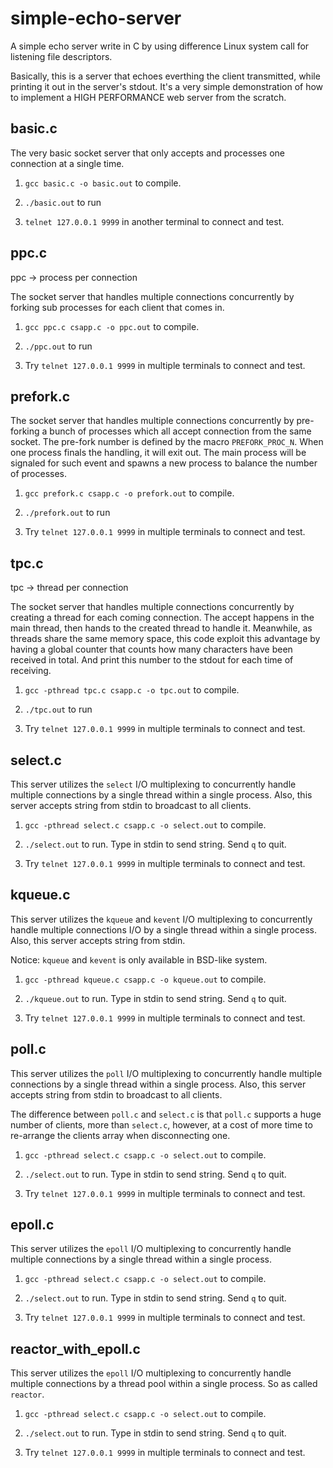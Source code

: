 # simple-echo-server

A simple echo server write in C by using difference Linux system call for listening file descriptors.

Basically, this is a server that echoes everthing the client transmitted, while printing it out in the server's stdout. It's a very simple demonstration of how to implement a HIGH PERFORMANCE web server from the scratch.

## basic.c

The very basic socket server that only accepts and processes one connection at a single time.

1) `gcc basic.c -o basic.out` to compile.

2) `./basic.out` to run

3) `telnet 127.0.0.1 9999` in another terminal to connect and test.

## ppc.c

ppc -> process per connection

The socket server that handles multiple connections concurrently by forking sub processes for each client that comes in.

1) `gcc ppc.c csapp.c -o ppc.out` to compile.

2) `./ppc.out` to run

3) Try `telnet 127.0.0.1 9999` in multiple terminals to connect and test.

## prefork.c

The socket server that handles multiple connections concurrently by pre-forking a bunch of processes which all accept connection from the same socket. The pre-fork number is defined by the macro `PREFORK_PROC_N`. When one process finals the handling, it will exit out. The main process will be signaled for such event and spawns a new process to balance the number of processes.

1) `gcc prefork.c csapp.c -o prefork.out` to compile.

2) `./prefork.out` to run

3) Try `telnet 127.0.0.1 9999` in multiple terminals to connect and test.

## tpc.c

tpc -> thread per connection

The socket server that handles multiple connections concurrently by creating a thread for each coming connection. The accept happens in the main thread, then hands to the created thread to handle it. Meanwhile, as threads share the same memory space, this code exploit this advantage by having a global counter that counts how many characters have been received in total. And print this number to the stdout for each time of receiving.

1) `gcc -pthread tpc.c csapp.c -o tpc.out` to compile.

2) `./tpc.out` to run

3) Try `telnet 127.0.0.1 9999` in multiple terminals to connect and test.

## select.c

This server utilizes the `select` I/O multiplexing to concurrently handle multiple connections by a single thread within a single process. Also, this server accepts string from stdin to broadcast to all clients.

1) `gcc -pthread select.c csapp.c -o select.out` to compile.

2) `./select.out` to run. Type in stdin to send string. Send `q` to quit.

3) Try `telnet 127.0.0.1 9999` in multiple terminals to connect and test.

## kqueue.c

This server utilizes the `kqueue` and `kevent` I/O multiplexing to concurrently handle multiple connections I/O by a single thread within a single process. Also, this server accepts string from stdin.

Notice: `kqueue` and `kevent` is only available in BSD-like system.

1) `gcc -pthread kqueue.c csapp.c -o kqueue.out` to compile.

2) `./kqueue.out` to run. Type in stdin to send string. Send `q` to quit.

3) Try `telnet 127.0.0.1 9999` in multiple terminals to connect and test.

## poll.c

This server utilizes the `poll` I/O multiplexing to concurrently handle multiple connections by a single thread within a single process. Also, this server accepts string from stdin to broadcast to all clients.

The difference between `poll.c` and `select.c` is that `poll.c` supports a huge number of clients, more than `select.c`, however, at a cost of more time to re-arrange the clients array when disconnecting one. 

1) `gcc -pthread select.c csapp.c -o select.out` to compile.

2) `./select.out` to run. Type in stdin to send string. Send `q` to quit.

3) Try `telnet 127.0.0.1 9999` in multiple terminals to connect and test.

## epoll.c

This server utilizes the `epoll` I/O multiplexing to concurrently handle multiple connections by a single thread within a single process.


1) `gcc -pthread select.c csapp.c -o select.out` to compile.

2) `./select.out` to run. Type in stdin to send string. Send `q` to quit.

3) Try `telnet 127.0.0.1 9999` in multiple terminals to connect and test.

## reactor_with_epoll.c

This server utilizes the `epoll` I/O multiplexing to concurrently handle multiple connections by a thread pool within a single process. So as called `reactor`.


1) `gcc -pthread select.c csapp.c -o select.out` to compile.

2) `./select.out` to run. Type in stdin to send string. Send `q` to quit.

3) Try `telnet 127.0.0.1 9999` in multiple terminals to connect and test.
